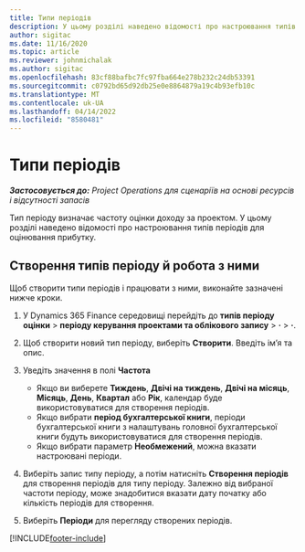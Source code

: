 ```yaml
---
title: Типи періодів
description: У цьому розділі наведено відомості про настроювання типів періодів для оцінювання прибутку.
author: sigitac
ms.date: 11/16/2020
ms.topic: article
ms.reviewer: johnmichalak
ms.author: sigitac
ms.openlocfilehash: 83cf88bafbc7fc97fba664e278b232c24db53391
ms.sourcegitcommit: c0792bd65d92db25e0e8864879a19c4b93efb10c
ms.translationtype: MT
ms.contentlocale: uk-UA
ms.lasthandoff: 04/14/2022
ms.locfileid: "8580481"
---
```

# <a name="period-types"></a>Типи періодів

_**Застосовується до:** Project Operations для сценаріїв на основі ресурсів і відсутності запасів_

Тип періоду визначає частоту оцінки доходу за проектом. У цьому розділі наведено відомості про настроювання типів періодів для оцінювання прибутку. 

## <a name="create-and-work-with-period-types"></a>Створення типів періоду й робота з ними
Щоб створити типи періодів і працювати з ними, виконайте зазначені нижче кроки.

1. У Dynamics 365 Finance середовищі перейдіть до **типів періоду оцінки** > **періоду керування проектами та облікового запису** > **·** > **·**.
2. Щоб створити новий тип періоду, виберіть **Створити**. Введіть ім’я та опис.
3. Уведіть значення в полі **Частота**

    - Якщо ви виберете **Тиждень**, **Двічі на тиждень**, **Двічі на місяць**, **Місяць**, **День**, **Квартал** або **Рік**, календар буде використовуватися для створення періодів. 
    - Якщо вибрати **період бухгалтерської книги**, періоди бухгалтерської книги з налаштувань головної бухгалтерської книги будуть використовуватися для створення періодів.
    - Якщо вибрати параметр **Необмежений**, можна вказати настроювані періоди.
4. Виберіть запис типу періоду, а потім натисніть **Створення періодів** для створення періодів для типу періоду. Залежно від вибраної частоти періоду, може знадобитися вказати дату початку або кількість періодів для створення.
5. Виберіть **Періоди** для перегляду створених періодів.



[!INCLUDE[footer-include](../includes/footer-banner.md)]